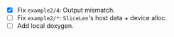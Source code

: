 - [x] Fix `example2/4`: Output mismatch.
- [ ] Fix `example2/*`: `SliceLen`'s host data + device alloc. 
- [ ] Add local doxygen. 